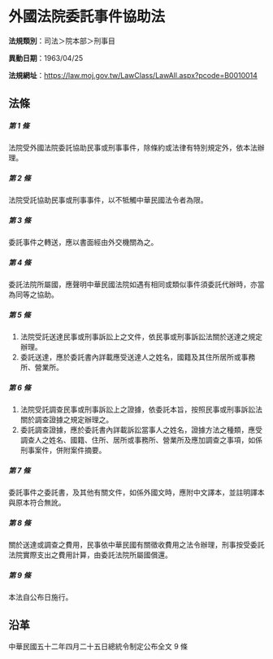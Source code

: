 # 外國法院委託事件協助法



**法規類別**：司法＞院本部＞刑事目

**異動日期**：1963/04/25  

**法規網址**：https://law.moj.gov.tw/LawClass/LawAll.aspx?pcode=B0010014



## 法條
##### 第 1 條
法院受外國法院委託協助民事或刑事事件，除條約或法律有特別規定外，依本法辦理。

##### 第 2 條
法院受託協助民事或刑事事件，以不牴觸中華民國法令者為限。

##### 第 3 條
委託事件之轉送，應以書面經由外交機關為之。

##### 第 4 條
委託法院所屬國，應聲明中華民國法院如遇有相同或類似事件須委託代辦時，亦當為同等之協助。

##### 第 5 條
1. 法院受託送達民事或刑事訴訟上之文件，依民事或刑事訴訟法關於送達之規定辦理。
1. 委託送達，應於委託書內詳載應受送達人之姓名，國籍及其住所居所或事務所、營業所。

##### 第 6 條
1. 法院受託調查民事或刑事訴訟上之證據，依委託本旨，按照民事或刑事訴訟法關於調查證據之規定辦理之。
1. 委託調查證據，應於委託書內詳載訴訟當事人之姓名，證據方法之種類，應受調查人之姓名、國籍、住所、居所或事務所、營業所及應加調查之事項，如係刑事案件，併附案件摘要。

##### 第 7 條
委託事件之委託書，及其他有關文件，如係外國文時，應附中文譯本，並註明譯本與原本符合無訛。

##### 第 8 條
關於送達或調查之費用，民事依中華民國有關徵收費用之法令辦理，刑事按受委託法院實際支出之費用計算，由委託法院所屬國償還。

##### 第 9 條
本法自公布日施行。

## 沿革
中華民國五十二年四月二十五日總統令制定公布全文 9  條
